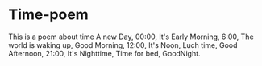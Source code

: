 # Time-poem
This is a poem about time
A new Day,
00:00,
It's Early Morning,
6:00,
The world is waking up,
Good Morning,
12:00,
It's Noon, 
Luch time,
Good Afternoon,
21:00,
It's Nighttime,
Time for bed,
GoodNight.
